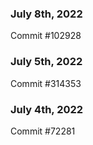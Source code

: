 ### July 8th, 2022

Commit #102928

### July 5th, 2022

Commit #314353


### July 4th, 2022

Commit #72281
